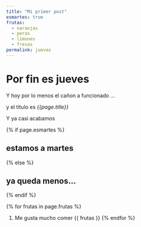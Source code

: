 ```yaml
---
title: "Mi primer post"
esmartes: true
frutas:
  - naranjas
  - peras
  - limones
  - fresas
permalink: jueves
---
```


# Por fin es jueves

Y hoy por lo menos el cañon a funcionado ...

y el titulo es *{{page.title}}*

Y ya casi acabamos


{% if page.esmartes %}
## estamos a martes
{% else %}
## ya queda menos...
{% endif %}


{% for frutas in page.frutas %}
1. Me gusta mucho comer {{ frutas }}
{% endfor %}

